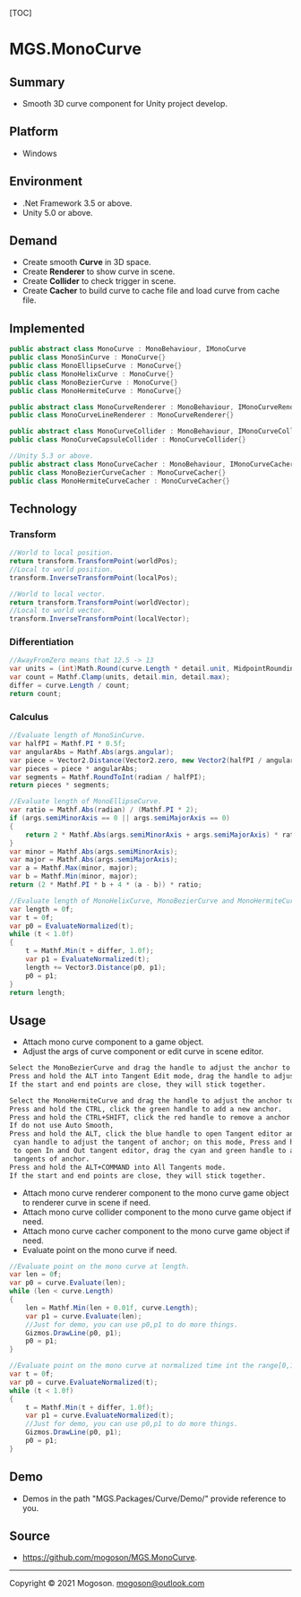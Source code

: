 [TOC]

# MGS.MonoCurve

## Summary

- Smooth 3D curve component for Unity project develop.

## Platform

- Windows

## Environment

- .Net Framework 3.5 or above.
- Unity 5.0 or above.

## Demand

- Create smooth **Curve** in 3D space.
- Create **Renderer** to show curve in scene.
- Create **Collider** to check trigger in scene.
- Create **Cacher** to build curve to cache file and load curve from cache file.

## Implemented

```C#
public abstract class MonoCurve : MonoBehaviour, IMonoCurve
public class MonoSinCurve : MonoCurve{}
public class MonoEllipseCurve : MonoCurve{}
public class MonoHelixCurve : MonoCurve{}
public class MonoBezierCurve : MonoCurve{}
public class MonoHermiteCurve : MonoCurve{}

public abstract class MonoCurveRenderer : MonoBehaviour, IMonoCurveRenderer{}
public class MonoCurveLineRenderer : MonoCurveRenderer{}

public abstract class MonoCurveCollider : MonoBehaviour, IMonoCurveCollider{}
public class MonoCurveCapsuleCollider : MonoCurveCollider{}

//Unity 5.3 or above.
public abstract class MonoCurveCacher : MonoBehaviour, IMonoCurveCacher{}
public class MonoBezierCurveCacher : MonoCurveCacher{}
public class MonoHermiteCurveCacher : MonoCurveCacher{}
```

## Technology

### Transform

```C#
//World to local position.
return transform.TransformPoint(worldPos);
//Local to world position.
transform.InverseTransformPoint(localPos);

//World to local vector.
return transform.TransformPoint(worldVector);
//Local to world vector.
transform.InverseTransformPoint(localVector);
```

### Differentiation

```C#
//AwayFromZero means that 12.5 -> 13
var units = (int)Math.Round(curve.Length * detail.unit, MidpointRounding.AwayFromZero);
var count = Mathf.Clamp(units, detail.min, detail.max);
differ = curve.Length / count;
return count;
```

### Calculus

```C#
//Evaluate length of MonoSinCurve.
var halfPI = Mathf.PI * 0.5f;
var angularAbs = Mathf.Abs(args.angular);
var piece = Vector2.Distance(Vector2.zero, new Vector2(halfPI / angularAbs, args.amplitude));
var pieces = piece * angularAbs;
var segments = Mathf.RoundToInt(radian / halfPI);
return pieces * segments;

//Evaluate length of MonoEllipseCurve.
var ratio = Mathf.Abs(radian) / (Mathf.PI * 2);
if (args.semiMinorAxis == 0 || args.semiMajorAxis == 0)
{
    return 2 * Mathf.Abs(args.semiMinorAxis + args.semiMajorAxis) * ratio;
}
var minor = Mathf.Abs(args.semiMinorAxis);
var major = Mathf.Abs(args.semiMajorAxis);
var a = Mathf.Max(minor, major);
var b = Mathf.Min(minor, major);
return (2 * Mathf.PI * b + 4 * (a - b)) * ratio;

//Evaluate length of MonoHelixCurve, MonoBezierCurve and MonoHermiteCurve.
var length = 0f;
var t = 0f;
var p0 = EvaluateNormalized(t);
while (t < 1.0f)
{
    t = Mathf.Min(t + differ, 1.0f);
    var p1 = EvaluateNormalized(t);
    length += Vector3.Distance(p0, p1);
    p0 = p1;
}
return length;
```

## Usage

- Attach mono curve component to a game object.
- Adjust the args of curve component or edit curve in scene editor.

```tex
Select the MonoBezierCurve and drag the handle to adjust the anchor to see effect.
Press and hold the ALT into Tangent Edit mode, drag the handle to adjust the tangent of anchor.
If the start and end points are close, they will stick together.

Select the MonoHermiteCurve and drag the handle to adjust the anchor to see effect.
Press and hold the CTRL, click the green handle to add a new anchor.
Press and hold the CTRL+SHIFT, click the red handle to remove a anchor.
If do not use Auto Smooth,
Press and hold the ALT, click the blue handle to open Tangent editor and drag the
 cyan handle to adjust the tangent of anchor; on this mode, Press and hold the SHIFT
 to open In and Out tangent editor, drag the cyan and green handle to adjust the
 tangents of anchor.
Press and hold the ALT+COMMAND into All Tangents mode.
If the start and end points are close, they will stick together.
```

- Attach mono curve renderer component to the mono curve game object to renderer curve in scene  if need.
- Attach mono curve collider component to the mono curve game object if need.
- Attach mono curve cacher component to the mono curve game object if need.
- Evaluate point on the mono curve if need.

```C#
//Evaluate point on the mono curve at length.
var len = 0f;
var p0 = curve.Evaluate(len);
while (len < curve.Length)
{
    len = Mathf.Min(len + 0.01f, curve.Length);
    var p1 = curve.Evaluate(len);
    //Just for demo, you can use p0,p1 to do more things.
    Gizmos.DrawLine(p0, p1);
    p0 = p1;
}

//Evaluate point on the mono curve at normalized time int the range[0,1].
var t = 0f;
var p0 = curve.EvaluateNormalized(t);
while (t < 1.0f)
{
    t = Mathf.Min(t + differ, 1.0f);
    var p1 = curve.EvaluateNormalized(t);
    //Just for demo, you can use p0,p1 to do more things.
    Gizmos.DrawLine(p0, p1);
    p0 = p1;
}
```

## Demo

- Demos in the path "MGS.Packages/Curve/Demo/" provide reference to you.

## Source

- https://github.com/mogoson/MGS.MonoCurve.

------

Copyright © 2021 Mogoson.	mogoson@outlook.com